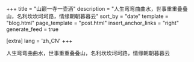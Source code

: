 +++
title = "山巅一寺一壶酒"
description = "人生弯弯曲曲水，世事重重叠叠山，名利坎坎坷坷路，情缘朝朝暮暮云"
sort_by = "date"
template = "blog.html"
page_template = "post.html"
insert_anchor_links = "right"
generate_feed = true

[extra]
lang = 'zh_CN'
+++

人生弯弯曲曲水，世事重重叠叠山，名利坎坎坷坷路，情缘朝朝暮暮云
